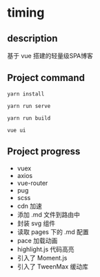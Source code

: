 # timing

## description
基于 vue 搭建的轻量级SPA博客

## Project command
```
yarn install

yarn run serve

yarn run build

vue ui
```
<!-- npx browserslist 查看浏览器css兼容情况 -->

## Project progress
-  vuex
-  axios
-  vue-router
-  pug
-  scss
-  cdn 加速
-  添加 .md 文件到路由中
-  封装 svg 组件
-  读取 pages 下的 .md 配置
-  pace 加载动画
-  highlight.js 代码高亮
-  引入了 Moment.js
-  引入了 TweenMax 缓动库